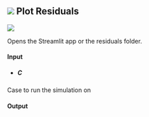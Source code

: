 ## ![](../../images/icons/Plot_Residuals.png) Plot Residuals

![](../../images/components/Plot_Residuals.png)

Opens the Streamlit app or the residuals folder.

#### Input
* ##### C 
Case to run the simulation on

#### Output